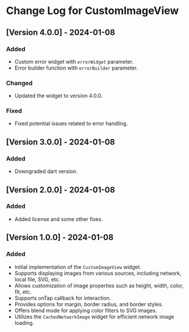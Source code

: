 # Change Log for CustomImageView

## [Version 4.0.0] - 2024-01-08

### Added
- Custom error widget with `errorWidget` parameter.
- Error builder function with `errorBuilder` parameter.

### Changed
- Updated the widget to version 4.0.0.

### Fixed
- Fixed potential issues related to error handling.

## [Version 3.0.0] - 2024-01-08

### Added
- Downgraded dart version.

## [Version 2.0.0] - 2024-01-08

### Added
- Added license and some other fixes.

## [Version 1.0.0] - 2024-01-08

### Added
- Initial implementation of the `CustomImageView` widget.
- Supports displaying images from various sources, including network, local file, SVG, etc.
- Allows customization of image properties such as height, width, color, fit, etc.
- Supports onTap callback for interaction.
- Provides options for margin, border radius, and border styles.
- Offers blend mode for applying color filters to SVG images.
- Utilizes the `CachedNetworkImage` widget for efficient network image loading.
